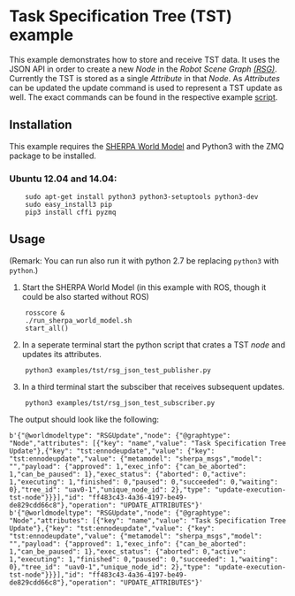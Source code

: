 Task Specification Tree (TST) example
=====================================

This example demonstrates how to store and receive TST data. 
It uses the JSON API in order to create a new *Node* in the *Robot Scene Graph
[(RSG)](http://www.best-of-robotics.org/brics_3d/worldmodel.html)*.
Currently the TST is stored as a single *Attribute* in that *Node*. As *Attributes*
can be updated the update command is used to represent a TST update as well. 
The exact commands can be found in the respective example [script](rsg_json_test_publisher.py).  

Installation 
------------

This example requires the [SHERPA World Model](../../README.md)  and Python3 with the ZMQ package to be installed.


### Ubuntu 12.04 and 14.04:
```
	sudo apt-get install python3 python3-setuptools python3-dev
	sudo easy_install3 pip
	pip3 install cffi pyzmq	
```


Usage
-----
(Remark: You can run also run it with python 2.7 be replacing `python3` with `python`.)

1. Start the SHERPA World Model (in this example with ROS, though it could be also started without ROS)
```	
	rosscore &	
	./run_sherpa_world_model.sh
	start_all()
```

2. In a seperate terminal start the python script that crates a TST *node* and updates its attributes.
```
	python3 examples/tst/rsg_json_test_publisher.py 
```

3. In a third terminal start the subsciber that receives subsequent updates.
```
	python3 examples/tst/rsg_json_test_subscriber.py
```	

The output should look like the following:
```
b'{"@worldmodeltype": "RSGUpdate","node": {"@graphtype": "Node","attributes": [{"key": "name","value": "Task Specification Tree Update"},{"key": "tst:ennodeupdate","value": {"key": "tst:ennodeupdate","value": {"metamodel": "sherpa_msgs","model": "","payload": {"approved": 1,"exec_info": {"can_be_aborted": 1,"can_be_paused": 1},"exec_status": {"aborted": 0,"active": 1,"executing": 1,"finished": 0,"paused": 0,"succeeded": 0,"waiting": 0},"tree_id": "uav0-1","unique_node_id": 2},"type": "update-execution-tst-node"}}}],"id": "ff483c43-4a36-4197-be49-de829cdd66c8"},"operation": "UPDATE_ATTRIBUTES"}'
b'{"@worldmodeltype": "RSGUpdate","node": {"@graphtype": "Node","attributes": [{"key": "name","value": "Task Specification Tree Update"},{"key": "tst:ennodeupdate","value": {"key": "tst:ennodeupdate","value": {"metamodel": "sherpa_msgs","model": "","payload": {"approved": 1,"exec_info": {"can_be_aborted": 1,"can_be_paused": 1},"exec_status": {"aborted": 0,"active": 1,"executing": 1,"finished": 0,"paused": 0,"succeeded": 1,"waiting": 0},"tree_id": "uav0-1","unique_node_id": 2},"type": "update-execution-tst-node"}}}],"id": "ff483c43-4a36-4197-be49-de829cdd66c8"},"operation": "UPDATE_ATTRIBUTES"}'
```	
	
